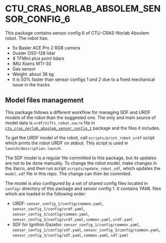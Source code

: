 # CTU\_CRAS\_NORLAB\_ABSOLEM\_SENSOR\_CONFIG\_6

This package contains sensor config 6 of CTU-CRAS-Norlab Absolem robot. The robot has:

- 5x Basler ACE Pro 2 RGB camera
- Ouster OS0-128 lidar
- 4 TFMini plus point lidars
- IMU Xsens MTI-30
- Gas sensor
- Weight: about 38 kg
- It is 50% faster than sensor configs 1 and 2 due to a fixed mechanical issue in the tracks

## Model files management

This package follows a different workflow for managing SDF and URDF models of the robot than the suggested one. The only and main source of model data is `urdf/nifti_robot.xacro` file in [`ctu_cras_norlab_absolem_sensor_config_1`](../ctu_cras_norlab_absolem_sensor_config_1) package and the files it includes.

To get the URDF model of the robot, call `scripts/print_robot_urdf` script which prints the robot URDF on stdout. This script is used in `launch/description.launch`.

The SDF model is a regular file committed to this package, but its updates are not
to be done manually. To change the robot model, make changes in the Xacro, and then run script `scripts/update_robot_sdf`, which updates the `model.sdf` file in this repo. The change can then be commited.

The model is also configured by a set of shared config files located in `config/` directory of this package and sensor config 1. It contains YAML files which are loaded in the following order:

- URDF: `sensor_config_1/config/common.yaml`, `sensor_config_1/config/urdf.yaml`, `sensor_config_3/config/common.yaml`, `sensor_config_3/config/urdf.yaml`, `common.yaml`, `urdf.yaml`
- SDF for Ignition Gazebo: `sensor_config_1/config/common.yaml`, `sensor_config_1/config/sdf.yaml`, `sensor_config_3/config/common.yaml`, `sensor_config_3/config/sdf.yaml`, `common.yaml`, `sdf.yaml`